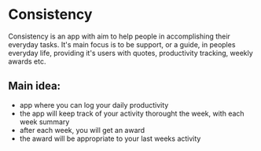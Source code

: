 # Consistency
Consistency is an app with aim to help people in accomplishing their everyday tasks. It's main focus is to be support, or a guide, in peoples everyday life, providing it's users with quotes, productivity tracking, weekly awards etc. 

## Main idea:
- app where you can log your daily productivity
- the app will keep track of your activity thorought the week, with each week summary
- after each week, you will get an award
- the award will be appropriate to your last weeks activity
